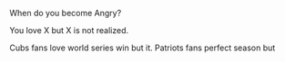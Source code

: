 When do you become Angry?

You love X but X is not realized.

Cubs fans love world series win but it.
Patriots fans perfect season but 



